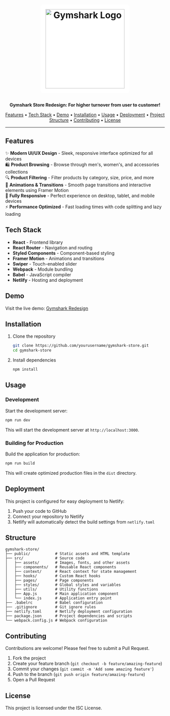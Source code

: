 # <p align="center"><img src="https://logovtor.com/wp-content/uploads/2020/10/gymshark-limited-logo-vector.png" alt="Gymshark Logo" width="250" style="background-color: white; padding: 15px; border-radius: 8px;"/></p>

<p align="center">
  <strong>Gymshark Store Redesign: For higher turnover from user to customer!</strong>
</p>

<p align="center">
  <a href="#features">Features</a> •
  <a href="#tech-stack">Tech Stack</a> •
  <a href="#demo">Demo</a> •
  <a href="#installation">Installation</a> •
  <a href="#usage">Usage</a> •
  <a href="#deployment">Deployment</a> •
  <a href="#structure">Project Structure</a> •
  <a href="#contributing">Contributing</a> •
  <a href="#license">License</a>
</p>

---

## Features

✨ **Modern UI/UX Design** - Sleek, responsive interface optimized for all devices  
🛍️ **Product Browsing** - Browse through men's, women's, and accessories collections  
🔍 **Product Filtering** - Filter products by category, size, price, and more    
🔄 **Animations & Transitions** - Smooth page transitions and interactive elements using Framer Motion  
📱 **Fully Responsive** - Perfect experience on desktop, tablet, and mobile devices  
⚡ **Performance Optimized** - Fast loading times with code splitting and lazy loading

## Tech Stack

- **React** - Frontend library
- **React Router** - Navigation and routing
- **Styled Components** - Component-based styling
- **Framer Motion** - Animations and transitions
- **Swiper** - Touch-enabled slider
- **Webpack** - Module bundling
- **Babel** - JavaScript compiler
- **Netlify** - Hosting and deployment

## Demo

Visit the live demo: [Gymshark Redesign](https://gymshark-redesign.netlify.app)



## Installation

1. Clone the repository
   ```bash
   git clone https://github.com/yourusername/gymshark-store.git
   cd gymshark-store
   ```

2. Install dependencies
   ```bash
   npm install
   ```

## Usage

### Development

Start the development server:
```bash
npm run dev
```

This will start the development server at `http://localhost:3000`.

### Building for Production

Build the application for production:
```bash
npm run build
```

This will create optimized production files in the `dist` directory.

## Deployment

This project is configured for easy deployment to Netlify:

1. Push your code to GitHub
2. Connect your repository to Netlify
3. Netlify will automatically detect the build settings from `netlify.toml`

## Structure

```
gymshark-store/
├── public/           # Static assets and HTML template
├── src/              # Source code
│   ├── assets/       # Images, fonts, and other assets
│   ├── components/   # Reusable React components
│   ├── context/      # React context for state management
│   ├── hooks/        # Custom React hooks
│   ├── pages/        # Page components
│   ├── styles/       # Global styles and variables
│   ├── utils/        # Utility functions
│   ├── App.js        # Main application component
│   └── index.js      # Application entry point
├── .babelrc          # Babel configuration
├── .gitignore        # Git ignore rules
├── netlify.toml      # Netlify deployment configuration
├── package.json      # Project dependencies and scripts
└── webpack.config.js # Webpack configuration
```

## Contributing

Contributions are welcome! Please feel free to submit a Pull Request.

1. Fork the project
2. Create your feature branch (`git checkout -b feature/amazing-feature`)
3. Commit your changes (`git commit -m 'Add some amazing feature'`)
4. Push to the branch (`git push origin feature/amazing-feature`)
5. Open a Pull Request

## License

This project is licensed under the ISC License. 